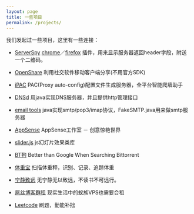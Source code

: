 ```yaml
---
layout: page
title: 一些项目
permalink: /projects/
---
```

我们发起过一些项目，这里有一些连接：

- [ServerSpy](https://github.com/100apps/ServerSpy)
    [chrome](https://chrome.google.com/webstore/detail/server-spy/mcgbfbichapcffmamnmgcobomdpgeagf)／[firefox](https://addons.mozilla.org/zh-cn/firefox/addon/server-spy2/) 插件，用来显示服务器返回header字段，附送一个二维码。

- [OpenShare](https://github.com/100apps/openshare)
    利用社交软件移动客户端分享(不用官方SDK)

- [iPAC](https://github.com/100apps/ipac)
    PAC(Proxy auto-config)配置文件生成服务器，全平台智能爬墙助手

- [DNSd](https://github.com/100apps/DNSd)
    用java实现DNS服务器，并且提供http管理接口
    
- [email tools](https://github.com/100apps/emailtools)
    java实现smtp/pop3/imap协议，FakeSMTP.java用来做smtp服务器

- [AppSense](http://www.appsense.me/)
    AppSense工作室 － 创意惊艳世界

- [slider.js](http://www.gfzj.us/slider/)
    js幻灯片效果类库

- [BT狗](https://btgle.com/)
    Better than Google When Searching Bittorrent

- [体重宝](https://itunes.apple.com/app/id925697616)
    扫描体重秤，识别、记录、追踪体重

- [宁静致远](http://peaceworldfound.com/)
    无宁静无以致远，不读书不可远行。

- [屌丝博客群租](http://www.gfzj.us/ourblogs/)
    现实生活中的蚁族VPS也需要合租

- [Leetcode](http://www.gfzj.us/leetcode/)
    刷题，勤能补拙
